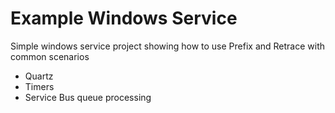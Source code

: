 # Example Windows Service

Simple windows service project showing how to use Prefix and Retrace with common scenarios

* Quartz
* Timers
* Service Bus queue processing

